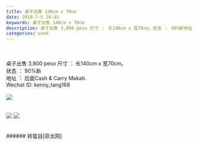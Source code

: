 ```yaml
---
title: 桌子出售 140cm x 70cm
date: 2018-7-5 18:45
keywords: 桌子出售 140cm x 70cm
description: 桌子出售 3,800 peso 尺寸 ： 长140cm x 宽70cm。状态 ： 90%新地址 ： 后面Cash & Carry Makati.Wechat ID: kenny_tang168
categories: used
---
```

<td class="t_f" id="postmessage_1482894">

<br/>
<br/>
桌子出售 3,800 peso 尺寸 ： 长140cm x 宽70cm。<br/>
状态 ： 90%新<br/>
地址 ： 后面Cash &amp; Carry Makati.<br/>
Wechat ID: kenny_tang168<br/>
<br/>

<img aid="874658" data-cf-modified-7e67579efe43c417b9d3122b-="" file="data/attachment/forum/201807/05/182608zaxh2yk2v4sttyai.png.thumb.jpg" id="aimg_874658" inpost="1" onclick="" onmouseover="" src="http://www.flw.ph/data/attachment/forum/201807/05/182608zaxh2yk2v4sttyai.png" style="cursor:pointer" zoomfile="data/attachment/forum/201807/05/182608zaxh2yk2v4sttyai.png"/>


<br/>
<br/>
<br/>

<img aid="874669" data-cf-modified-7e67579efe43c417b9d3122b-="" file="data/attachment/forum/201807/05/182853clojj70ljnq9njoy.jpg.thumb.jpg" id="aimg_874669" inpost="1" onclick="" onmouseover="" src="http://www.flw.ph/data/attachment/forum/201807/05/182853clojj70ljnq9njoy.jpg" style="cursor:pointer" zoomfile="data/attachment/forum/201807/05/182853clojj70ljnq9njoy.jpg"/>



<img aid="874657" data-cf-modified-7e67579efe43c417b9d3122b-="" file="data/attachment/forum/201807/05/182600lh7czjqch94h1vvd.jpg.thumb.jpg" id="aimg_874657" inpost="1" onclick="" onmouseover="" src="http://www.flw.ph/data/attachment/forum/201807/05/182600lh7czjqch94h1vvd.jpg" style="cursor:pointer" zoomfile="data/attachment/forum/201807/05/182600lh7czjqch94h1vvd.jpg"/>


<br/>
<br/>
<br/>
</td>
###### 转载自[菲龙网]